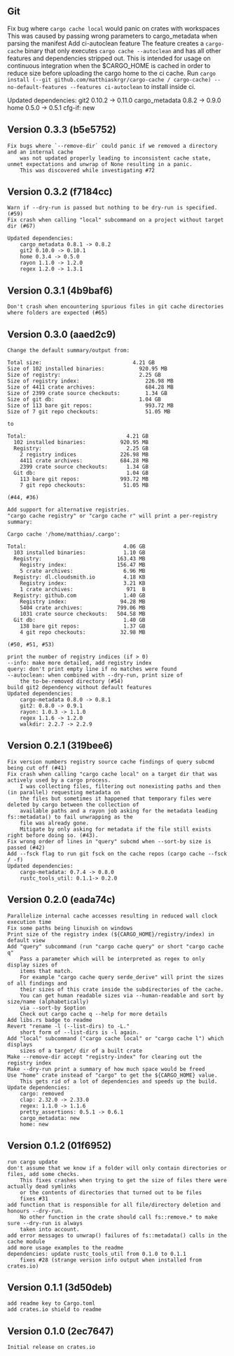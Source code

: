 ## Git
Fix bug where `cargo cache local` would panic on crates with workspaces
		This was caused by passing wrong parameters to cargo_metadata when parsing the manifest
Add ci-autoclean feature
		The feature creates a `cargo-cache` binary that only executes `cargo cache --autoclean`
		and has all other features and dependencies stripped out.
		This is intended for usage on continuous integration when the $CARGO_HOME is cached in order to reduce size	before uploading the cargo home to the ci cache.
		Run `cargo install (--git github.com/matthiaskrgr/cargo-cache / cargo-cache) --no-default-features --features ci-autoclean` to install inside ci.

Updated dependencies:
	git2 0.10.2 -> 0.11.0
	cargo_metadata 0.8.2 -> 0.9.0
	home 0.5.0 -> 0.5.1
	cfg-if: new

## Version 0.3.3 (b5e5752)
````
Fix bugs where `--remove-dir` could panic if we removed a directory and an internal cache
	was not updated properly leading to inconsistent cache state, unmet expectations and unwrap of None resulting in a panic.
	This was discovered while investigating #72
````

## Version 0.3.2 (f7184cc)
````
Warn if --dry-run is passed but nothing to be dry-run is specified. (#59)
Fix crash when calling "local" subcommand on a project without target dir (#67)

Updated dependencies:
	cargo_metadata 0.8.1 -> 0.8.2
	git2 0.10.0 -> 0.10.1
	home 0.3.4 -> 0.5.0
	rayon 1.1.0 -> 1.2.0
	regex 1.2.0 -> 1.3.1
````

## Version 0.3.1 (4b9baf6)
````
Don't crash when encountering spurious files in git cache directories where folders are expected (#65)
````

## Version 0.3.0 (aaed2c9)
````
Change the default summary/output from:

Total size:                             4.21 GB
Size of 102 installed binaries:           920.95 MB
Size of registry:                         2.25 GB
Size of registry index:                     226.98 MB
Size of 4411 crate archives:                684.28 MB
Size of 2399 crate source checkouts:        1.34 GB
Size of git db:                           1.04 GB
Size of 113 bare git repos:                 993.72 MB
Size of 7 git repo checkouts:               51.05 MB

to

Total:                                4.21 GB
  102 installed binaries:           920.95 MB
  Registry:                           2.25 GB
    2 registry indices              226.98 MB
    4411 crate archives:            684.28 MB
    2399 crate source checkouts:      1.34 GB
  Git db:                             1.04 GB
    113 bare git repos:             993.72 MB
    7 git repo checkouts:            51.05 MB

(#44, #36)

Add support for alternative registries.
"cargo cache registry" or "cargo cache r" will print a per-registry summary:

Cargo cache '/home/matthias/.cargo':

Total:                               4.06 GB
  103 installed binaries:            1.10 GB
  Registry:                        163.43 MB
    Registry index:                156.47 MB
    5 crate archives:                6.96 MB
  Registry: dl.cloudsmith.io         4.18 KB
    Registry index:                  3.21 KB
    1 crate archives:                 971  B
  Registry: github.com               1.40 GB
    Registry index:                 94.28 MB
    5404 crate archives:           799.06 MB
    1031 crate source checkouts:   504.58 MB
  Git db:                            1.40 GB
    138 bare git repos:              1.37 GB
    4 git repo checkouts:           32.98 MB

(#50, #51, #53)

print the number of registry indices (if > 0)
--info: make more detailed, add registry index
query: don't print empty line if no matches were found
--autoclean: when combined with --dry-run, print size of
	the to-be-removed directory (#54)
build git2 dependency without default features
Updated dependencies:
	cargo-metadata 0.8.0 -> 0.8.1
	git2: 0.8.0 -> 0.9.1
	rayon: 1.0.3 -> 1.1.0
	regex 1.1.6 -> 1.2.0
	walkdir: 2.2.7 -> 2.2.9
````
## Version 0.2.1 (319bee6)
````
Fix version numbers registry source cache findings of query subcmd being cut off (#41)
Fix crash when calling "cargo cache local" on a target dir that was actively used by a cargo process.
	I was collecting files, filtering out nonexisting paths and then (in parallel) requesting metadata on 
	the files but sometimes it happened that temporary files were deleted by cargo between the collection of
	available paths and a rayon job asking for the metadata leading fs::metadata() to fail unwrapping as the
	file was already gone.
	Mitigate by only asking for metadata if the file still exists right before doing so. (#43).
Fix wrong order of lines in "query" subcmd when --sort-by size is passed (#42)
Add --fsck flag to run git fsck on the cache repos (cargo cache --fsck / -f)
Updated dependencies:
	cargo-metadata: 0.7.4 -> 0.8.0
	rustc_tools_util: 0.1.1-> 0.2.0
````
## Version 0.2.0 (eada74c)
````
Parallelize internal cache accesses resulting in reduced wall clock execution time
Fix some paths being linuxish on windows
Print size of the registry index (${CARGO_HOME}/registry/index) in default view
Add "query" subcommand (run "cargo cache query" or short "cargo cache q"
	Pass a parameter which will be interpreted as regex to only display sizes of
	items that match.
	For example "cargo cache query serde_derive" will print the sizes of all findings and
	their sizes of this crate inside the subdirectories of the cache.
	You can get human readable sizes via --human-readable and sort by size/name (alphabetically)
	via --sort-by $option
	Check out cargo cache q --help for more details
Add libs.rs badge to readme
Revert "rename -l (--list-dirs) to -L."
	short form of --list-dirs is -l again.
Add "local" subcommand ("cargo cache local" or "cargo cache l") which displays
	sizes of a target/ dir of a built crate
Make --remove-dir accept "registry-index" for clearing out the registry index
Make --dry-run print a summary of how much space would be freed
Use "home" crate instead of "cargo" to get the ${CARGO_HOME} value.
	This gets rid of a lot of dependencies and speeds up the build.
Update dependencies:
	cargo: removed
	clap: 2.32.0 -> 2.33.0
	regex: 1.1.0 -> 1.1.6
	pretty_assertions: 0.5.1 -> 0.6.1
	cargo_metadata: new
	home: new
````
## Version 0.1.2 (01f6952)
````
run cargo update
don't assume that we know if a folder will only contain directories or files, add some checks.
	This fixes crashes when trying to get the size of files there were actually dead symlinks
	or the contents of directories that turned out to be files
	fixes #31
add function that is responsible for all file/directory deletion and honours --dry-run.
	No other function in the crate should call fs::remove.* to make sure --dry-run is always
	taken into account.
add error messages to unwrap() failures of fs::metadata() calls in the cache module
add more usage examples to the readme
dependencies: update rustc_tools_util from 0.1.0 to 0.1.1
	fixes #28 (strange version info output when installed from crates.io)
````

## Version 0.1.1 (3d50deb)
````
add readme key to Cargo.toml
add crates.io shield to readme
````
## Version 0.1.0 (2ec7647)
````
Initial release on crates.io
````
